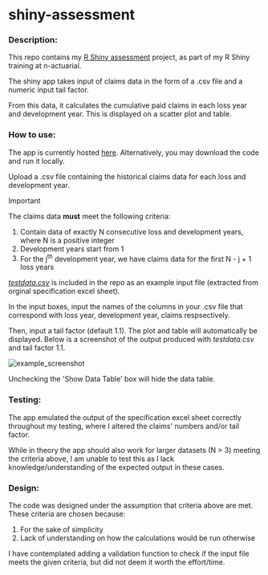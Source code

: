 # shiny-assessment
### Description:
This repo contains my [R Shiny assessment](https://github.com/n-actuarial/r-shiny-intro) project, as part of my R Shiny training at n-actuarial. 

The shiny app takes input of claims data in the form of a .csv file and a numeric input tail factor.

From this data, it calculates the cumulative paid claims in each loss year and development year. This is displayed on a scatter plot and table.

### How to use: 
The app is currently hosted [here](https://alistair-fang.shinyapps.io/shiny-assessment). Alternatively, you may download the code and run it locally. 


Upload a .csv file containing the historical claims data for each loss and development year.

> [!IMPORTANT]
> The claims data **must** meet the following criteria:
> 1. Contain data of exactly N consecutive loss and development years, where N is a positive integer
> 2. Development years start from 1
> 3. For the j<sup>th</sup> development year, we have claims data for the first N - j + 1 loss years 

*[testdata.csv](testdata.csv)* is included in the repo as an example input file (extracted from orginal specification excel sheet).  

In the input boxes, input the names of the columns in your .csv file that correspond with loss year, development year, claims respsectively.

Then, input a tail factor (default 1.1). The plot and table will automatically be displayed. 
Below is a screenshot of the output produced with *testdata.csv* and tail factor 1.1.

![example_screenshot](https://github.com/alistair-fang/shiny-assessment/assets/163993215/fdbe2a14-e82b-4bda-bbb0-bf3ade3a20bb)

Unchecking the 'Show Data Table' box will hide the data table. 

### Testing: 
The app emulated the output of the specification excel sheet correctly throughout my testing, where I altered the claims' numbers and/or tail factor.

While in theory the app should also work for larger datasets (N > 3) meeting the criteria above, I am unable to test this as I lack knowledge/understanding of the expected output in these cases. 

### Design: 
The code was designed under the assumption that criteria above are met. These criteria are chosen because:
1. For the sake of simplicity 
2. Lack of understanding on how the calculations would be run otherwise

I have contemplated adding a validation function to check if the input file meets the given criteria, but did not deem it worth the effort/time.  

 




